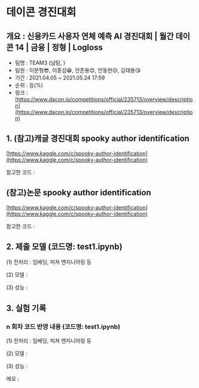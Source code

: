 # 데이콘 경진대회
## 개요 : 신용카드 사용자 연체 예측 AI 경진대회 | 월간 데이콘 14 | 금융 | 정형 | Logloss
- 팀명 : TEAM3 (남탕, )
- 팀원 : 이문형😎, 이종섭😁, 안준용😍, 안동현😒, 김태용😘 
- 기간 : 2021.04.05 ~ 2021.05.24 17:59
- 순위 : 등(%)
- 링크 : [https://www.dacon.io/competitions/official/235713/overview/description](https://www.dacon.io/competitions/official/235713/overview/description)

## 1. (참고)캐글 경진대회 spooky author identification
[https://www.kaggle.com/c/spooky-author-identification](https://www.kaggle.com/c/spooky-author-identification)

참고한 코드 : 

## (참고)논문 spooky author identification
[https://www.kaggle.com/c/spooky-author-identification](https://www.kaggle.com/c/spooky-author-identification)

참고한 코드 : 


## 2. 제출 모델 (코드명: test1.ipynb)

(1) 전처리 : 임베딩, 피쳐 엔지니어링 등

(2) 모델 : 

(3) 성능 : 

## 3. 실험 기록
### n 회차 코드 반영 내용 (코드명: test1.ipynb)

(1) 전처리 : 임베딩, 피쳐 엔지니어링 등

(2) 모델 : 

(3) 성능 : 

메모 : 
